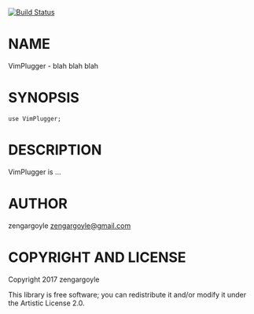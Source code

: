 [![Build Status](https://travis-ci.org/zengargoyle/VimPlugger.svg?branch=master)](https://travis-ci.org/zengargoyle/VimPlugger)

NAME
====

VimPlugger - blah blah blah

SYNOPSIS
========

    use VimPlugger;

DESCRIPTION
===========

VimPlugger is ...

AUTHOR
======

zengargoyle <zengargoyle@gmail.com>

COPYRIGHT AND LICENSE
=====================

Copyright 2017 zengargoyle

This library is free software; you can redistribute it and/or modify it under the Artistic License 2.0.
